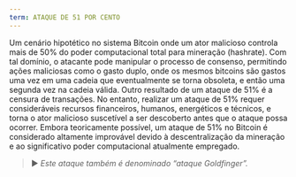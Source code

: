 ```yaml
---
term: ATAQUE DE 51 POR CENTO
---
```


Um cenário hipotético no sistema Bitcoin onde um ator malicioso controla mais de 50% do poder computacional total para mineração (hashrate). Com tal domínio, o atacante pode manipular o processo de consenso, permitindo ações maliciosas como o gasto duplo, onde os mesmos bitcoins são gastos uma vez em uma cadeia que eventualmente se torna obsoleta, e então uma segunda vez na cadeia válida. Outro resultado de um ataque de 51% é a censura de transações. No entanto, realizar um ataque de 51% requer consideráveis recursos financeiros, humanos, energéticos e técnicos, e torna o ator malicioso suscetível a ser descoberto antes que o ataque possa ocorrer. Embora teoricamente possível, um ataque de 51% no Bitcoin é considerado altamente improvável devido à descentralização da mineração e ao significativo poder computacional atualmente empregado.

> ► *Este ataque também é denominado “ataque Goldfinger”.*